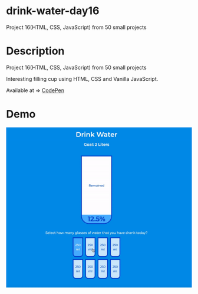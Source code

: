 # drink-water-day16
Project 16(HTML, CSS, JavaScript) from 50 small projects

# Description 

Project 16(HTML, CSS, JavaScript) from 50 small projects

Interesting filling cup using HTML, CSS and Vanilla JavaScript.

Available at => [CodePen](https://codepen.io/geritooo123/full/vYXvOME)

# Demo

![demo gif](./example.gif)
